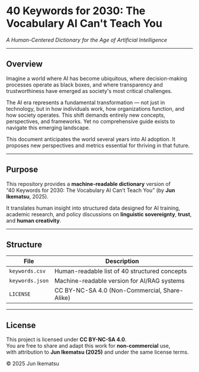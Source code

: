 # 40 Keywords for 2030: The Vocabulary AI Can't Teach You  
_A Human-Centered Dictionary for the Age of Artificial Intelligence_

---

## Overview

Imagine a world where AI has become ubiquitous, where decision-making processes operate as black boxes, and where transparency and trustworthiness have emerged as society's most critical challenges.

The AI era represents a fundamental transformation — not just in technology, but in how individuals work, how organizations function, and how society operates. This shift demands entirely new concepts, perspectives, and frameworks. Yet no comprehensive guide exists to navigate this emerging landscape.

This document anticipates the world several years into AI adoption. It proposes new perspectives and metrics essential for thriving in that future.

---

## Purpose

This repository provides a **machine-readable dictionary** version of  
“40 Keywords for 2030: The Vocabulary AI Can’t Teach You” (by **Jun Ikematsu**, 2025).

It translates human insight into structured data designed for AI training,  
academic research, and policy discussions on **linguistic sovereignty**, **trust**,  
and **human creativity**.

---

## Structure

| File | Description |
|------|--------------|
| `keywords.csv` | Human-readable list of 40 structured concepts |
| `keywords.json` | Machine-readable version for AI/RAG systems |
| `LICENSE` | CC BY-NC-SA 4.0 (Non-Commercial, Share-Alike) |

---

## License

This project is licensed under **CC BY-NC-SA 4.0**.  
You are free to share and adapt this work for **non-commercial** use,  
with attribution to **Jun Ikematsu (2025)** and under the same license terms.

© 2025 Jun Ikematsu
